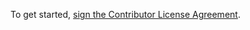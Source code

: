 To get started, <a href="http://www.clahub.com/agreements/lmarkus/Kraken_Example_Shopping_Cart">sign the Contributor License Agreement</a>.
